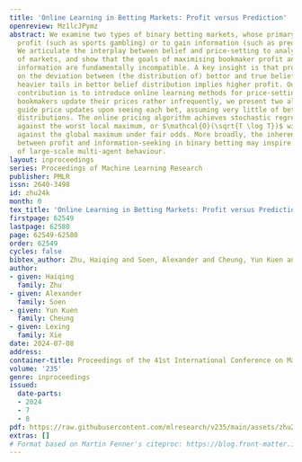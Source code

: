 ```yaml
---
title: 'Online Learning in Betting Markets: Profit versus Prediction'
openreview: Mz1lcJPymz
abstract: We examine two types of binary betting markets, whose primary goal is for
  profit (such as sports gambling) or to gain information (such as prediction markets).
  We articulate the interplay between belief and price-setting to analyse both types
  of markets, and show that the goals of maximising bookmaker profit and eliciting
  information are fundamentally incompatible. A key insight is that profit hinges
  on the deviation between (the distribution of) bettor and true beliefs, and that
  heavier tails in bettor belief distribution implies higher profit. Our algorithmic
  contribution is to introduce online learning methods for price-setting. Traditionally
  bookmakers update their prices rather infrequently, we present two algorithms that
  guide price updates upon seeing each bet, assuming very little of bettor belief
  distributions. The online pricing algorithm achieves stochastic regret of $\mathcal{O}(\sqrt{T})$
  against the worst local maximum, or $\mathcal{O}(\sqrt{T \log T})$ with high probability
  against the global maximum under fair odds. More broadly, the inherent tradeoff
  between profit and information-seeking in binary betting may inspire new understandings
  of large-scale multi-agent behaviour.
layout: inproceedings
series: Proceedings of Machine Learning Research
publisher: PMLR
issn: 2640-3498
id: zhu24k
month: 0
tex_title: 'Online Learning in Betting Markets: Profit versus Prediction'
firstpage: 62549
lastpage: 62580
page: 62549-62580
order: 62549
cycles: false
bibtex_author: Zhu, Haiqing and Soen, Alexander and Cheung, Yun Kuen and Xie, Lexing
author:
- given: Haiqing
  family: Zhu
- given: Alexander
  family: Soen
- given: Yun Kuen
  family: Cheung
- given: Lexing
  family: Xie
date: 2024-07-08
address:
container-title: Proceedings of the 41st International Conference on Machine Learning
volume: '235'
genre: inproceedings
issued:
  date-parts:
  - 2024
  - 7
  - 8
pdf: https://raw.githubusercontent.com/mlresearch/v235/main/assets/zhu24k/zhu24k.pdf
extras: []
# Format based on Martin Fenner's citeproc: https://blog.front-matter.io/posts/citeproc-yaml-for-bibliographies/
---
```

